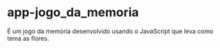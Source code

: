 # app-jogo_da_memoria
É um jogo da memória desenvolvido usando o JavaScript que leva como tema as flores.
